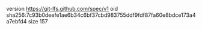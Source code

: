 version https://git-lfs.github.com/spec/v1
oid sha256:7c93b0deefe1ae6b34c6bf37cbd983755ddf9fdf87fa60e8bdce173a4a7ebfd4
size 157
